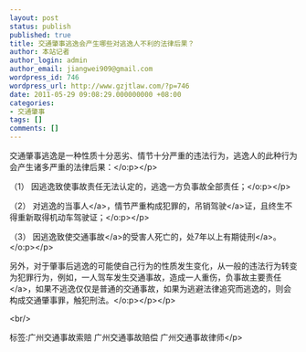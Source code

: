 ```yaml
---
layout: post
status: publish
published: true
title: 交通肇事逃逸会产生哪些对逃逸人不利的法律后果？
author: 本站记者
author_login: admin
author_email: jiangwei909@gmail.com
wordpress_id: 746
wordpress_url: http://www.gzjtlaw.com/?p=746
date: 2011-05-29 09:08:29.000000000 +08:00
categories:
- 交通肇事
tags: []
comments: []
---
```

<p><p>交通肇事逃逸是一种性质十分恶劣、情节十分严重的违法行为，逃逸人的此种行为会产生诸多严重的法律后果：<o:p><&#47;o:p><&#47;p><p>（1） 因逃逸致使事故责任无法认定的，逃逸一方负事故全部责任；<o:p><&#47;o:p><&#47;p><p>（2） 对逃逸的<a>当事人<&#47;a>，情节严重构成犯罪的，吊销<a>驾驶<&#47;a>证，且终生不得重新取得机动车驾驶证；<o:p><&#47;o:p><&#47;p><p>（3） 因逃逸致使<a>交通事故<&#47;a>的受害人死亡的，处7年以上<a>有期徒刑<&#47;a>。 <o:p><&#47;o:p><&#47;p><p>另外，对于肇事后逃逸的可能使自己行为的性质发生变化，从一般的违法行为转变为犯罪行为，例如，一人驾车发生交通事故，造成一人重伤，负事故<a>主要责任<&#47;a>，如果不逃逸仅仅是普通的交通事故，如果为逃避法律追究而逃逸的，则会构成交通肇事罪，触犯刑法。<o:p><&#47;o:p><&#47;p><&#47;p><br&#47;><p>标签:广州交通事故索赔 广州交通事故赔偿 广州交通事故律师<&#47;p>

